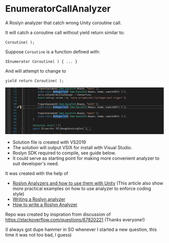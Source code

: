 # EnumeratorCallAnalyzer
A Roslyn analyzer that catch wrong Unity coroutine call. 

It will catch a coroutine call without yield return similar to:

    Coroutine( );
    
Suppose `Coroutine` is a function defined with:

    IEnumerator Coroutine( ) { ... }
    
And will attempt to change to

    yield return Coroutine( );
    
![Alt text](./checker.gif)

 - Solution file is created with VS2019
 - The solution will output VSIX for install with Visual Studio.
 - Roslyn SDK required to compile, see guide below.
 - It could serve as starting point for making more convenient analyzer to suit developer's need.

It was created with the help of 
 - [Roslyn Analyzers and how to use them with Unity][3] (This article also show more practical examples on how to use analyzer to enforce coding style)
 - [Writing a Roslyn analyzer][4]
 - [How to write a Roslyn Analyzer][5]

Repo was created by inspration from discussion of https://stackoverflow.com/questions/67820221 (Thanks everyone!)

(I always got dupe hammer in SO whenever I started a new question, this time it was not too bad, I guess)

  [3]: https://arztsamuel.github.io/en/blogs/2019/Roslyn-Analyzers-and-Unity.html
  [4]: https://www.meziantou.net/writing-a-roslyn-analyzer.htm
  [5]: https://devblogs.microsoft.com/dotnet/how-to-write-a-roslyn-analyzer/
